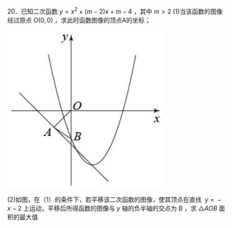 20．已知二次函数 $y = x ^ { 2 } + ( m - 2 ) x + m - 4$ ，其中 $m { > } 2$ (1)当该函数的图像经过原点 $O ( 0 , 0 )$ ，求此时函数图像的顶点A的坐标；

![](<../../qs_image_DB/专题2-7_二次函数中的最值问题（解析版）/c4a25f8c7c07a837a8ce1bccf047596449ad221b5e988429453ef4dd163be2d9.jpg>)

(2)如图，在（1）的条件下，若平移该二次函数的图像，使其顶点在直线 $\ y ~ = ~ - x - 2$ 上运动，平移后所得函数的图像与 $y$ 轴的负半轴的交点为 $B$ ，求 $\triangle A O B$ 面积的最大值
